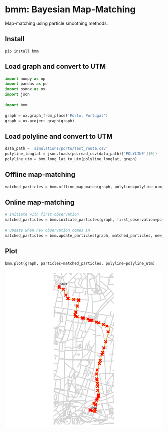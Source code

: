 # bmm: Bayesian Map-Matching
Map-matching using particle smoothing methods.

## Install
```
pip install bmm
```

## Load graph and convert to UTM
```python
import numpy as np
import pandas as pd
import osmnx as ox
import json

import bmm

graph = ox.graph_from_place('Porto, Portugal')
graph = ox.project_graph(graph)
```

## Load polyline and convert to UTM
```python
data_path = 'simulations/porto/test_route.csv'
polyline_longlat = json.loads(pd.read_csv(data_path)['POLYLINE'][0])
polyline_utm = bmm.long_lat_to_utm(polyline_longlat, graph)
```

## Offline map-matching
```python
matched_particles = bmm.offline_map_match(graph, polyline=polyline_utm, n_samps=100, timestamps=15)
```

## Online map-matching
```python
# Initiate with first observation
matched_particles = bmm.initiate_particles(graph, first_observation=polyline_utm[0], n_samps=100)

# Update when new observation comes in
matched_particles = bmm.update_particles(graph, matched_particles, new_observation=polyline_utm[1], time_interval=15)
```

## Plot
```python
bmm.plot(graph, particles=matched_particles, polyline=polyline_utm)
```
![porto_mm](simulations/porto/test_route.png?raw=true "Map-matched route - Porto")




